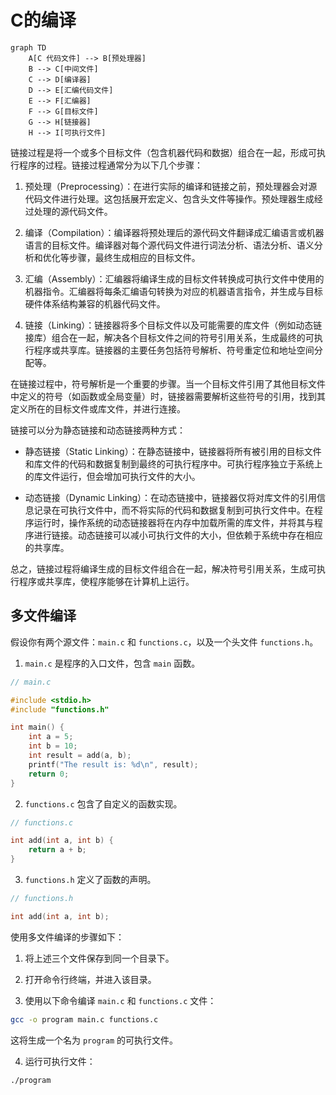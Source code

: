 # C的编译


```mermaid
graph TD
    A[C 代码文件] --> B[预处理器]
    B --> C[中间文件]
    C --> D[编译器]
    D --> E[汇编代码文件]
    E --> F[汇编器]
    F --> G[目标文件]
    G --> H[链接器]
    H --> I[可执行文件]

```


链接过程是将一个或多个目标文件（包含机器代码和数据）组合在一起，形成可执行程序的过程。链接过程通常分为以下几个步骤：

1. 预处理（Preprocessing）：在进行实际的编译和链接之前，预处理器会对源代码文件进行处理。这包括展开宏定义、包含头文件等操作。预处理器生成经过处理的源代码文件。

2. 编译（Compilation）：编译器将预处理后的源代码文件翻译成汇编语言或机器语言的目标文件。编译器对每个源代码文件进行词法分析、语法分析、语义分析和优化等步骤，最终生成相应的目标文件。

3. 汇编（Assembly）：汇编器将编译生成的目标文件转换成可执行文件中使用的机器指令。汇编器将每条汇编语句转换为对应的机器语言指令，并生成与目标硬件体系结构兼容的机器代码文件。

4. 链接（Linking）：链接器将多个目标文件以及可能需要的库文件（例如动态链接库）组合在一起，解决各个目标文件之间的符号引用关系，生成最终的可执行程序或共享库。链接器的主要任务包括符号解析、符号重定位和地址空间分配等。

在链接过程中，符号解析是一个重要的步骤。当一个目标文件引用了其他目标文件中定义的符号（如函数或全局变量）时，链接器需要解析这些符号的引用，找到其定义所在的目标文件或库文件，并进行连接。

链接可以分为静态链接和动态链接两种方式：

- 静态链接（Static Linking）：在静态链接中，链接器将所有被引用的目标文件和库文件的代码和数据复制到最终的可执行程序中。可执行程序独立于系统上的库文件运行，但会增加可执行文件的大小。

- 动态链接（Dynamic Linking）：在动态链接中，链接器仅将对库文件的引用信息记录在可执行文件中，而不将实际的代码和数据复制到可执行文件中。在程序运行时，操作系统的动态链接器将在内存中加载所需的库文件，并将其与程序进行链接。动态链接可以减小可执行文件的大小，但依赖于系统中存在相应的共享库。

总之，链接过程将编译生成的目标文件组合在一起，解决符号引用关系，生成可执行程序或共享库，使程序能够在计算机上运行。


## 多文件编译


假设你有两个源文件：`main.c` 和 `functions.c`，以及一个头文件 `functions.h`。

1.  `main.c` 是程序的入口文件，包含 `main` 函数。

```c
// main.c

#include <stdio.h>
#include "functions.h"

int main() {
    int a = 5;
    int b = 10;
    int result = add(a, b);
    printf("The result is: %d\n", result);
    return 0;
}
```

2. `functions.c` 包含了自定义的函数实现。

```c
// functions.c

int add(int a, int b) {
    return a + b;
}
```

3. `functions.h` 定义了函数的声明。
```c
// functions.h

int add(int a, int b);
```

使用多文件编译的步骤如下：

1. 将上述三个文件保存到同一个目录下。

2. 打开命令行终端，并进入该目录。

3. 使用以下命令编译 `main.c` 和 `functions.c` 文件：

```bash
gcc -o program main.c functions.c
```

这将生成一个名为 `program` 的可执行文件。

4. 运行可执行文件：
```bash
./program
```

